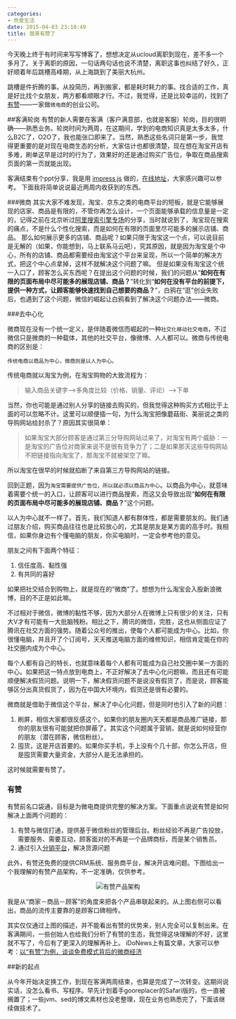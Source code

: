 ```yaml
---
categories:
- 热爱生活
date: 2015-04-03 23:10:49
title: 我来有赞了
---
```


今天晚上终于有时间来写写博客了，想想决定从ucloud离职到现在，差不多一个多月了。关于离职的原因，一句话两句话也说不清楚，离职这事也纠结了好久，正好顺着年后跳槽高峰期，从上海跳到了美丽大杭州。

跳槽是件折腾的事。从投简历，再到搬家，都是耗时耗力的事。找合适的工作，真是好比找个女朋友，两方都看顺眼才行。不过，我觉得，还是比较幸运的，找到了[有赞](http://youzan.com/)——一家做`微电商`的创业公司。

##客满轮岗
有赞的新人需要在客满（客户满意部，也就是客服）轮岗，目的很明确——熟悉业务。轮岗时间为两周，在这期间，学到的电商知识真是太多太多，什么B2C了，O2O了，我也能张口即来了。当然，熟悉这些名词只是第一步，我觉得更重要的是对现在电商生态的分析，大家估计也都很清楚，现在想在淘宝开店有多难，刷单这早是过时的行为了，效果好的还是通过购买广告位，争取在商品搜索页面的第一页就能出现。

客满结束有个ppt分享，我是用 [impress.js](https://github.com/impress/impress.js/) 做的，[在线地址](http://youzan.liujiacai.net/)，大家感兴趣可以参考。
下面我将简单说说最近两周内收获到的东西。

###微商
其实大家不难发现，淘宝、京东之类的电商平台的短板，就是它能够展现的店家、商品是有限的，不管你再怎么设计，一个页面能够承载的信息量是一定的，记得之前在北京听过[阿里搜索引擎专场](http://102.alibaba.com/competition/etao.htm)的分享，当时就说到了，淘宝现在搜索的痛点，不是什么个性化搜索，而是如何在有限的页面里尽可能多的展示店铺、商品。
那么如何展示更多的店铺、商品呢？如果只限于淘宝这一个点，可以说目前是无解的（如果，你能想到，马上联系马云吧），究其原因，就是因为淘宝是个中心，所有的店铺、商品都需要经由淘宝这个平台来呈现，所以一个简单的解决方式，把这个中心点拿掉，这样不就解决这个问题了嘛。
但是如果没有淘宝这个统一入口了，顾客怎么买东西呢？在提出这个问题的时候，我们的问题从“**如何在有限的页面布局中尽可能多的展现店铺、商品？**”转化到“**如何在没有平台的前提下，提供一种方式，让顾客能够快速找到自己想要的商品？**”，白鸦在“逛”创业失败后，也遇到了这个问题，微信的崛起让白鸦看到了解决这个问题办法——微商。

###去中心化

微商现在没有一个统一定义，是伴随着微信而崛起的一种`社交化移动社交电商`，不过微信只是微商的一种载体，其他的社交平台，像微博、人人都可以。微商与传统电商的区别是：

    传统电商以商品为中心，微商则是以人为中心。

传统电商就以淘宝为例，在淘宝购物的大致流程为：
> 输入商品关键字-->多角度比较（价格、销量、评论）-->下单

当然，你也可能是通过别人分享的链接去购买的，但我觉得这种购买方式相比于上面的可以忽略不计。这里可以顺便插一句，为什么淘宝把像蘑菇街、美丽说之类的导购网站给封杀了？原因其实很简单：
> 如果淘宝大部分顾客是通过第三分导购网站过来了，对淘宝有两个威胁：一是淘宝的广告位对商家来说不是很有竞争力了；二是如果那天这些导购网站不把链接指向淘宝了，那淘宝不就被架空了嘛。

所以淘宝在很早的时候就掐断了来自第三方导购网站的链接。

回到正题，因为`淘宝需要提供广告位，所以就必须以商品为中心`。以商品为中心，就意味着需要个统一的入口，让顾客可以进行商品搜索，而这又会导致出现“**如何在有限的页面布局中尽可能多的展现店铺、商品？**”这个问题。

以人为中心就不一样了。首先，我们知道人都有群体性，都是需要朋友的。我们通过朋友介绍，购买商品往往也是比较放心的，尤其是朋友是某方面的高手时。我相信，如果你身边有个懂电脑的朋友，你买电脑时，一定会参考他的意见。

朋友之间有下面两个特征：

1. 信任度高、黏性强
2. 有共同的喜好

如果把社交结合到购物上，就是现在的“微商”了。想想为什么淘宝会入股新浪微博，目的不正是如此嘛。

不过相对于微信，微博的黏性不够，因为大部分人在微博上只有很少的关注，只有大V才有可能有一大批脑残粉。相比之下，腾讯的微信，完胜，这也从侧面应证了腾讯在社交方面的强势。随着公众号的推出，使每个人都可能成为中心。比如，你很懂电脑，并且开了个订阅号，天天推送电脑方面的维修知识，相信肯定能在你的社交圈内成为个中心。

每个人都有自己的特长，也就意味着每个人都有可能成为自己社交圈中某一方面的中心。如果把这一特点放到电商上，不正好解决了去中心化问题嘛，而且还有可能顺便解决假货问题。说明一下，解决假货问题不是说没有假货了，而是说，顾客能够区分出真货假货了，因为在中国大环境内，假货还是很有必要的。

微商就是借助于微信这个平台，解决了中心化问题，但是同时也引入了新的问题：
1. 刷屏，相信大家都很反感这个。如果你的朋友圈内天天都是商品推广链接，那你的朋友很有可能就把你屏蔽了。其实这个问题属于营销，就是说如何经营你的朋友（潜在顾客，微信粉丝）。
2. 囤货，这是开店首要的。如果你买手机，手上没有个几十部，你怎么开店，但是囤货需要大量资金，大部分人是无法承担的。

这时候就需要有赞了。

### 有赞

有赞前名口袋通，目标是为微电商提供完整的解决方案。下面重点说说有赞是如何解决上面两个问题的：
1. 有赞与微信打通，提供基于微信粉丝的管理后台。粉丝经验不再是广告投放，需要服务、需要互动，顾客面对的不再是一个品牌商标，而是某个销售员。
2. 通过引入[分销平台](http://fx.youzan.com/)，解决货源问题

此外，有赞还免费的提供CRM系统、服务商平台，解决开店难问题。下图给出一个我理解的有赞产品架构，不一定准确，仅供参考。
<center>
    <img src="http://img02.taobaocdn.com/imgextra/i2/581166664/TB2u20XcpXXXXcPXXXXXXXXXXXX_!!581166664.png" alt="有赞产品架构"/>
</center>

我是从“商家－商品－顾客”的角度来把各个产品串联起来的。从上图右侧可以看出，商品的流传主要靠的是顾客口碑相传。

其实仅仅通过上图的描述，并不能看出有赞的优势来，别人完全可以复制出来。在客满期间，一些创始人也给我们分析了有赞的生态，我觉得这块理解的不好，这里就不写了，今后有了更深入的理解再补上。
iDoNews上有篇文章，大家可以参考：[以“有赞”为例，谈谈免费模式背后的微商经济](http://www.donews.com/idonews/article/5449.shtm)

##新的起点

从今年开始决定换工作，到现在客满两周结束，也算是完成了一次转变。这期间说实话，没怎么看书、写程序。早先计划着手gooreplacer的Safari版的，也一直被搁置了；一些jvm、sed的博文素材也没老整理，现在业务也熟悉完了，下面该继续做技术了。
